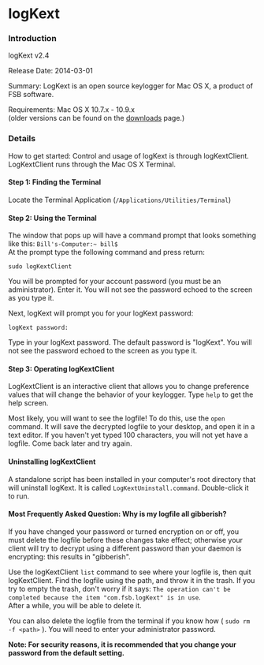 logKext
=======

### Introduction
logKext v2.4

Release Date: 2014-03-01

Summary: LogKext is an open source keylogger for Mac OS X, a product of FSB software.

Requirements: Mac OS X 10.7.x - 10.9.x  
(older versions can be found on the [downloads](https://github.com/SlEePlEs5/logKext/releases) page.)

### Details
How to get started: Control and usage of logKext is through logKextClient. LogKextClient runs through the Mac OS X Terminal.

#### Step 1: Finding the Terminal

Locate the Terminal Application (`/Applications/Utilities/Terminal`)

#### Step 2: Using the Terminal

The window that pops up will have a command prompt that looks something like this: `Bill's-Computer:~ bill$ `  
At the prompt type the following command and press return:

    sudo logKextClient

You will be prompted for your account password (you must be an administrator). Enter it. You will not see the password echoed to the screen as you type it.

Next, logKext will prompt you for your logKext password:

    logKext password:

Type in your logKext password. The default password is "logKext". You will not see the password echoed to the screen as you type it.

#### Step 3: Operating logKextClient

LogKextClient is an interactive client that allows you to change preference values that will change the behavior of your keylogger. Type `help` to get the help screen.

Most likely, you will want to see the logfile! To do this, use the `open` command. It will save the decrypted logfile to your desktop, and open it in a text editor. If you haven't yet typed 100 characters, you will not yet have a logfile. Come back later and try again.

#### Uninstalling logKextClient

A standalone script has been installed in your computer's root directory that will uninstall logKext. It is called `LogKextUninstall.command`. Double-click it to run.



#### Most Frequently Asked Question: Why is my logfile all gibberish?

If you have changed your password or turned encryption on or off, you must delete the logfile before these changes take effect; otherwise your client will try to decrypt using a different password than your daemon is encrypting: this results in "gibberish".

Use the logKextClient `list` command to see where your logfile is, then quit logKextClient. Find the logfile using the path, and throw it in the trash. If you try to empty the trash, don't worry if it says: `The operation can't be completed because the item "com.fsb.logKext" is in use`.  
After a while, you will be able to delete it.

You can also delete the logfile from the terminal if you know how ( `sudo rm -f <path>` ). You will need to enter your administrator password.

**Note: For security reasons, it is recommended that you change your password from the default setting.**
